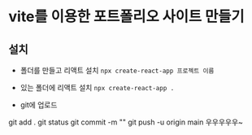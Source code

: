 # vite를 이용한 포트폴리오 사이트 만들기

## 설치
- 폴더를 만들고 리액트 설치 `npx create-react-app 프로젝트 이름`
- 있는 폴더에 리액트 설치 `npx create-react-app .`

- git에 업로드

git add .
git status
git commit -m ""
git push -u origin main 
우우우우우~
